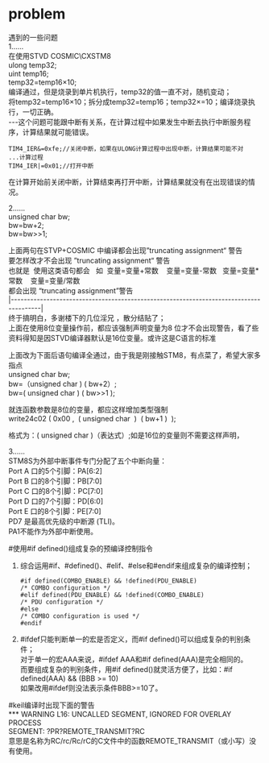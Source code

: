 # problem
遇到的一些问题  
1......  
在使用STVD COSMIC\CXSTM8  
ulong temp32;  
uint temp16;  
temp32=temp16×10;  
编译通过，但是烧录到单片机执行，temp32的值一直不对，随机变动；  
将temp32=temp16×10；拆分成temp32=temp16；temp32×=10；编译烧录执行，一切正确。  
---这个问题可能跟中断有关系，在计算过程中如果发生中断去执行中断服务程序，计算结果就可能错误。  

    TIM4_IER&=0xfe;//关闭中断，如果在ULONG计算过程中出现中断，计算结果可能不对
    ...计算过程
    TIM4_IER|=0x01;//打开中断  
在计算开始前关闭中断，计算结束再打开中断，计算结果就没有在出现错误的情况。

2......  
unsigned char bw;  
bw=bw+2;  
bw=bw>>1;  
  
上面两句在STVP+COSMIC 中编译都会出现”truncating assignment“ 警告  
要怎样改才不会出现 ”truncating assignment“ 警告  
也就是  使用这类语句都会   如  变量=变量+常数    变量=变量-常数   变量=变量\*常数    变量=变量/常数   
都会出现 “truncating assignment”警告   
|---------------------------------------------------------------------------------------|  
终于搞明白，多谢楼下的几位淫兄 ，散分结贴了；  
上面在使用8位变量操作前，都应该强制声明变量为8 位才不会出现警告，看了些资料得知是因STVD编译器默认是16位变量。或许这是C语言的标准  
  
上面改为下面后语句编译全通过，由于我是刚接触STM8，有点菜了，希望大家多指点  
unsigned char bw;  
bw=（unsigned char ) ( bw+2）;  
bw=( unsigned char ) ( bw>>1 );  
  
就连函数参数是8位的变量，都应这样增加类型强制  
write24c02 ( 0x00 ,  ( unsigned char  )  ( bw+1 )  );  
  
格式为：( unsigned char )（表达式）;如是16位的变量则不需要这样声明，   

3......  
STM8S为外部中断事件专门分配了五个中断向量：  
Port A 口的5个引脚：PA[6:2]  
Port B 口的8个引脚：PB[7:0]  
Port C 口的8个引脚：PC[7:0]  
Port D 口的7个引脚：PD[6:0]  
Port E 口的8个引脚：PE[7:0]  
PD7 是最高优先级的中断源 (TLI)。  
PA1不能作为外部中断使用。  

 #使用#if defined()组成复杂的预编译控制指令  
1. 综合运用#if、#defined()、#elif、#else和#endif来组成复杂的编译控制；  

    `#if defined(COMBO_ENABLE) && !defined(PDU_ENABLE)`  
    `/* COMBO configuration */`  
    `#elif defined(PDU_ENABLE) && !defined(COMBO_ENABLE)`  
    `/* PDU configuration */`  
    `#else`  
    `/* COMBO configuration is used */`  
    `#endif`   
2. #ifdef只能判断单一的宏是否定义，而#if defined()可以组成复杂的判别条件；  
对于单一的宏AAA来说，#ifdef AAA和#if defined(AAA)是完全相同的。  
而要组成复杂的判别条件，用#if defined()就灵活方便了，比如：#if defined(AAA) && (BBB >= 10)  
如果改用#ifdef则没法表示条件BBB>=10了。  

 #keil编译时出现下面的警告  
*** WARNING L16: UNCALLED SEGMENT, IGNORED FOR OVERLAY PROCESS  
    SEGMENT: ?PR?REMOTE_TRANSMIT?RC  
意思是名称为RC/rc/Rc/rC的C文件中的函数REMOTE_TRANSMIT（或小写）没有使用。
